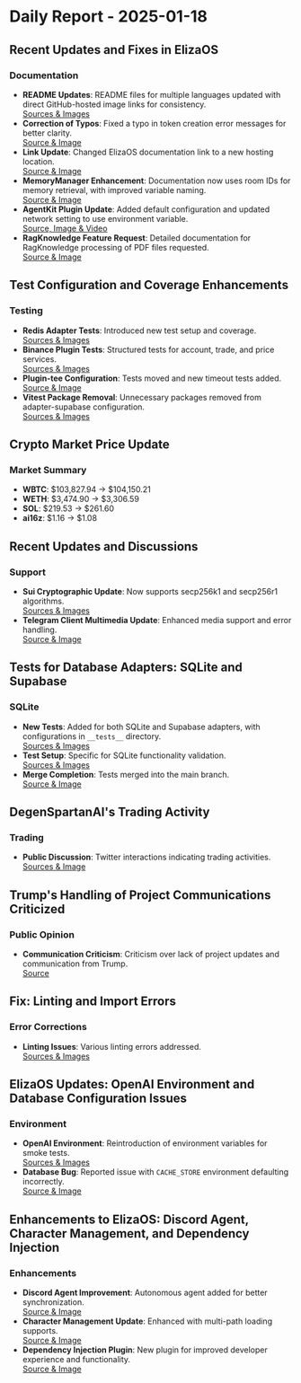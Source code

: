 # Daily Report - 2025-01-18

## Recent Updates and Fixes in ElizaOS

### Documentation
- **README Updates**: README files for multiple languages updated with direct GitHub-hosted image links for consistency.  
  [Sources & Images](https://github.com/elizaOS/eliza/pull/2491)
- **Correction of Typos**: Fixed a typo in token creation error messages for better clarity.  
  [Source & Image](https://github.com/elizaOS/eliza/pull/2493)
- **Link Update**: Changed ElizaOS documentation link to a new hosting location.  
  [Source & Image](https://github.com/elizaOS/eliza/pull/2495)
- **MemoryManager Enhancement**: Documentation now uses room IDs for memory retrieval, with improved variable naming.  
  [Source & Image](https://github.com/elizaOS/eliza/pull/2492)
- **AgentKit Plugin Update**: Added default configuration and updated network setting to use environment variable.  
  [Source, Image & Video](https://github.com/elizaOS/eliza/pull/2505)
- **RagKnowledge Feature Request**: Detailed documentation for RagKnowledge processing of PDF files requested.  
  [Source & Image](https://github.com/elizaOS/eliza/issues/2484)

## Test Configuration and Coverage Enhancements

### Testing
- **Redis Adapter Tests**: Introduced new test setup and coverage.  
  [Sources & Images](https://github.com/elizaOS/eliza/pull/2470)
- **Binance Plugin Tests**: Structured tests for account, trade, and price services.  
  [Sources & Images](https://github.com/elizaOS/eliza/pull/2482)
- **Plugin-tee Configuration**: Tests moved and new timeout tests added.  
  [Source & Image](https://github.com/elizaOS/eliza/issues/2507)
- **Vitest Package Removal**: Unnecessary packages removed from adapter-supabase configuration.  
  [Sources & Images](https://github.com/elizaOS/eliza/commit/a813f64386f5eac14122f1091ed66a5d7f190aee)

## Crypto Market Price Update

### Market Summary
- **WBTC**: $103,827.94 → $104,150.21
- **WETH**: $3,474.90 → $3,306.59
- **SOL**: $219.53 → $261.60
- **ai16z**: $1.16 → $1.08

## Recent Updates and Discussions

### Support
- **Sui Cryptographic Update**: Now supports secp256k1 and secp256r1 algorithms.  
  [Sources & Images](https://github.com/elizaOS/eliza/commit/beb0bc1e72a296a8e18c95e96fedff1194bf98ae)
- **Telegram Client Multimedia Update**: Enhanced media support and error handling.  
  [Source & Image](https://github.com/elizaOS/eliza/pull/2510)

## Tests for Database Adapters: SQLite and Supabase

### SQLite
- **New Tests**: Added for both SQLite and Supabase adapters, with configurations in `__tests__` directory.  
  [Sources & Images](https://github.com/elizaOS/eliza/issues/2467)
- **Test Setup**: Specific for SQLite functionality validation.  
  [Sources & Images](https://github.com/elizaOS/eliza/commit/e79b0f3ea1eca29dd5151fb952bab3840a089e84)
- **Merge Completion**: Tests merged into the main branch.  
  [Source & Image](https://github.com/elizaOS/eliza/commit/486c9d4589b8e31ed821b6232892502e4f11bbe5)

## DegenSpartanAI's Trading Activity

### Trading
- **Public Discussion**: Twitter interactions indicating trading activities.  
  [Sources & Image](https://twitter.com/dankvr/status/1880441032015577547)

## Trump's Handling of Project Communications Criticized

### Public Opinion
- **Communication Criticism**: Criticism over lack of project updates and communication from Trump.  
  [Source](https://twitter.com/shawmakesmagic/status/1880630110086475893)

## Fix: Linting and Import Errors

### Error Corrections
- **Linting Issues**: Various linting errors addressed.  
  [Sources & Images](https://github.com/elizaOS/eliza/commit/87793af8c0c966c479c887c0e7e93d646ccd60e8)

## ElizaOS Updates: OpenAI Environment and Database Configuration Issues

### Environment
- **OpenAI Environment**: Reintroduction of environment variables for smoke tests.  
  [Sources & Images](https://github.com/elizaOS/eliza/pull/2472)
- **Database Bug**: Reported issue with `CACHE_STORE` environment defaulting incorrectly.  
  [Source & Image](https://github.com/elizaOS/eliza/issues/2511)

## Enhancements to ElizaOS: Discord Agent, Character Management, and Dependency Injection

### Enhancements
- **Discord Agent Improvement**: Autonomous agent added for better synchronization.  
  [Source & Image](https://github.com/elizaOS/eliza/commit/35124759fb5e9b649b84f1e079a42a99906c75dc)
- **Character Management Update**: Enhanced with multi-path loading supports.  
  [Source & Image](https://github.com/elizaOS/eliza/commit/5b57a6d6aba887a3527da9c5c9bdf6d631d6792a)
- **Dependency Injection Plugin**: New plugin for improved developer experience and functionality.  
  [Source & Image](https://github.com/elizaOS/eliza/commit/9c1e4f52f29e5c3754c5ea8c48acd99a0aa45cac)

